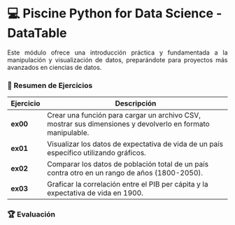 # 💻 Piscine Python for Data Science - DataTable

<p align="justify">
Este módulo ofrece una introducción práctica y fundamentada a la manipulación y visualización de datos, preparándote para proyectos más avanzados en ciencias de datos.
</p>

### 🧩 Resumen de Ejercicios

| **Ejercicio**     | **Descripción**                                                                                         |
|--------------------|-------------------------------------------------------------------------------------------------------|
| **ex00**  | Crear una función para cargar un archivo CSV, mostrar sus dimensiones y devolverlo en formato manipulable. |
| **ex01**  | Visualizar los datos de expectativa de vida de un país específico utilizando gráficos.                  |
| **ex02**  | Comparar los datos de población total de un país contra otro en un rango de años (1800-2050).           |
| **ex03**  | Graficar la correlación entre el PIB per cápita y la expectativa de vida en 1900.                       |

### 🏆 Evaluación
